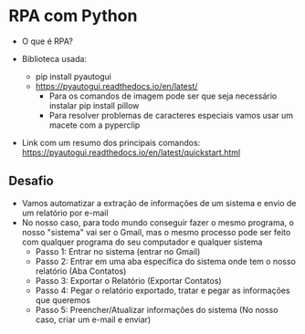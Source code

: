 # RPA com Python

- O que é RPA?
- Biblioteca usada:
    - pip install pyautogui
    - https://pyautogui.readthedocs.io/en/latest/
        - Para os comandos de imagem pode ser que seja necessário instalar pip install pillow
        - Para resolver problemas de caracteres especiais vamos usar um macete com a pyperclip
        
- Link com um resumo dos principais comandos: https://pyautogui.readthedocs.io/en/latest/quickstart.html


## Desafio

- Vamos automatizar a extração de informações de um sistema e envio de um relatório por e-mail
- No nosso caso, para todo mundo conseguir fazer o mesmo programa, o nosso "sistema" vai ser o Gmail, mas o mesmo processo pode ser feito com qualquer programa do seu computador e qualquer sistema
    - Passo 1: Entrar no sistema (entrar no Gmail)
    - Passo 2: Entrar em uma aba específica do sistema onde tem o nosso relatório (Aba Contatos)
    - Passo 3: Exportar o Relatório (Exportar Contatos)
    - Passo 4: Pegar o relatório exportado, tratar e pegar as informações que queremos
    - Passo 5: Preencher/Atualizar informações do sistema (No nosso caso, criar um e-mail e enviar)
